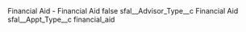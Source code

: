 <?xml version="1.0" encoding="UTF-8"?>
<CustomMetadata xmlns="http://soap.sforce.com/2006/04/metadata" xmlns:xsi="http://www.w3.org/2001/XMLSchema-instance" xmlns:xsd="http://www.w3.org/2001/XMLSchema">
    <label>Financial Aid - Financial Aid</label>
    <protected>false</protected>
    <values>
        <field>sfal__Advisor_Type__c</field>
        <value xsi:type="xsd:string">Financial Aid</value>
    </values>
    <values>
        <field>sfal__Appt_Type__c</field>
        <value xsi:type="xsd:string">financial_aid</value>
    </values>
</CustomMetadata>
